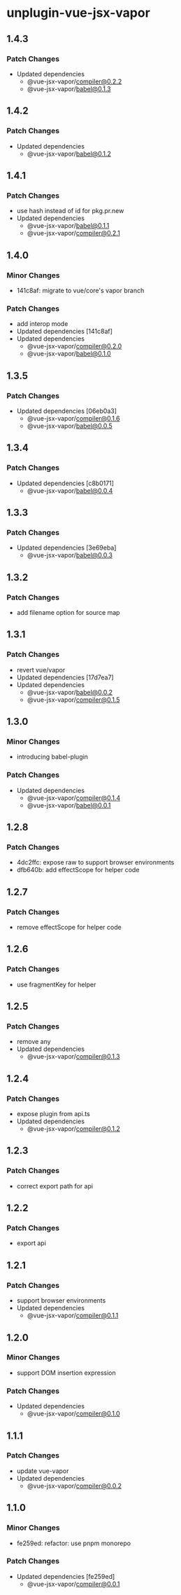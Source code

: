 # unplugin-vue-jsx-vapor

## 1.4.3

### Patch Changes

- Updated dependencies
  - @vue-jsx-vapor/compiler@0.2.2
  - @vue-jsx-vapor/babel@0.1.3

## 1.4.2

### Patch Changes

- Updated dependencies
  - @vue-jsx-vapor/babel@0.1.2

## 1.4.1

### Patch Changes

- use hash instead of id for pkg.pr.new
- Updated dependencies
  - @vue-jsx-vapor/babel@0.1.1
  - @vue-jsx-vapor/compiler@0.2.1

## 1.4.0

### Minor Changes

- 141c8af: migrate to vue/core's vapor branch

### Patch Changes

- add interop mode
- Updated dependencies [141c8af]
- Updated dependencies
  - @vue-jsx-vapor/compiler@0.2.0
  - @vue-jsx-vapor/babel@0.1.0

## 1.3.5

### Patch Changes

- Updated dependencies [06eb0a3]
  - @vue-jsx-vapor/compiler@0.1.6
  - @vue-jsx-vapor/babel@0.0.5

## 1.3.4

### Patch Changes

- Updated dependencies [c8b0171]
  - @vue-jsx-vapor/babel@0.0.4

## 1.3.3

### Patch Changes

- Updated dependencies [3e69eba]
  - @vue-jsx-vapor/babel@0.0.3

## 1.3.2

### Patch Changes

- add filename option for source map

## 1.3.1

### Patch Changes

- revert vue/vapor
- Updated dependencies [17d7ea7]
- Updated dependencies
  - @vue-jsx-vapor/babel@0.0.2
  - @vue-jsx-vapor/compiler@0.1.5

## 1.3.0

### Minor Changes

- introducing babel-plugin

### Patch Changes

- Updated dependencies
  - @vue-jsx-vapor/compiler@0.1.4
  - @vue-jsx-vapor/babel@0.0.1

## 1.2.8

### Patch Changes

- 4dc2ffc: expose raw to support browser environments
- dfb640b: add effectScope for helper code

## 1.2.7

### Patch Changes

- remove effectScope for helper code

## 1.2.6

### Patch Changes

- use fragmentKey for helper

## 1.2.5

### Patch Changes

- remove any
- Updated dependencies
  - @vue-jsx-vapor/compiler@0.1.3

## 1.2.4

### Patch Changes

- expose plugin from api.ts
- Updated dependencies
  - @vue-jsx-vapor/compiler@0.1.2

## 1.2.3

### Patch Changes

- correct export path for api

## 1.2.2

### Patch Changes

- export api

## 1.2.1

### Patch Changes

- support browser environments
- Updated dependencies
  - @vue-jsx-vapor/compiler@0.1.1

## 1.2.0

### Minor Changes

- support DOM insertion expression

### Patch Changes

- Updated dependencies
  - @vue-jsx-vapor/compiler@0.1.0

## 1.1.1

### Patch Changes

- update vue-vapor
- Updated dependencies
  - @vue-jsx-vapor/compiler@0.0.2

## 1.1.0

### Minor Changes

- fe259ed: refactor: use pnpm monorepo

### Patch Changes

- Updated dependencies [fe259ed]
  - @vue-jsx-vapor/compiler@0.0.1
